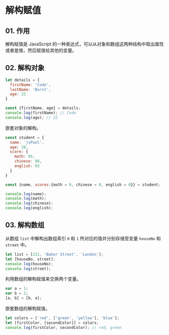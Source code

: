 # 解构赋值

## 01. 作用
解构赋值是 JavaScript 的一种表达式，可以从对象和数组这两种结构中取出属性或者是值，然后赋值给其他的变量。

## 02. 解构对象

```js
let details = {
  firstName: 'Code',
  lastName: 'Burst',
  age: 22
}

const {firstName, age} = details;
console.log(firstName); // Code
console.log(age); // 22
```

嵌套对象的解构。

```js
const student = {
  name: 'jsPool',
  age: 20,
  score: {
    math: 95,
    chinese: 98,
    english: 93
  }
}

const {name, scores:{math = 0, chinese = 0, english = 0}} = student;

console.log(name);
console.log(math);
console.log(chinese);
console.log(english);
```

## 03. 解构数组
从数组 `list` 中解构出数组索引 `0` 和 `1` 所对应的值并分别存储至变量 `houseNo` 和 `street` 中。
```javascript
let list = [221, 'Baker Street', 'London'];
let [houseNo, street];
console.log(houseNo);
console.log(street);
```

利用数组的解构赋值来交换两个变量。

```js
var a = 1;
var b = 2;
[a, b] = [b, a];
```
嵌套数组的解构赋值。

```js
let colors = ['red', ['green', 'yellow'], 'blue'];
let [firstColor, [secondColor]] = colors;
console.log(firstColor, secondColor); // red, green
```
 

